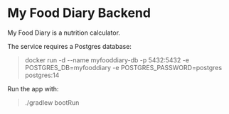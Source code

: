 # My Food Diary Backend

My Food Diary is a nutrition calculator.

The service requires a Postgres database:

> docker run -d --name myfooddiary-db -p 5432:5432 -e POSTGRES_DB=myfooddiary -e POSTGRES_PASSWORD=postgres postgres:14

Run the app with:

> ./gradlew bootRun

